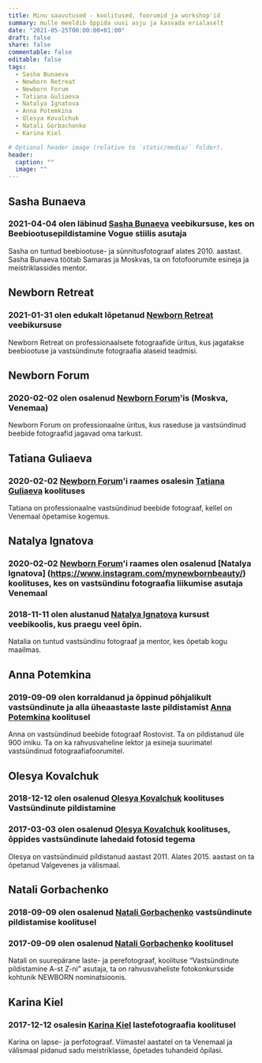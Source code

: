 ```yaml
---
title: Minu saavutused - koolitused, foorumid ja workshop'id
summary: mulle meeldib õppida uusi asju ja kasvada erialaselt 
date: "2021-05-25T00:00:00+01:00"
draft: false
share: false
commentable: false
editable: false
tags:
  - Sasha Bunaeva
  - Newborn Retreat
  - Newborn Forum
  - Tatiana Guliaeva
  - Natalya Ignatova
  - Anna Potemkina
  - Olesya Kovalchuk
  - Natali Gorbachenko
  - Karina Kiel

# Optional header image (relative to `static/media/` folder).
header:
  caption: ""
  image: ""
---
```

## Sasha Bunaeva
### 2021-04-04 olen läbinud [Sasha Bunaeva](https://bunaeva.com) veebikursuse, kes on **Beebiootusepildistamine Vogue stiilis** asutaja
Sasha on tuntud beebiootuse- ja sünnitusfotograaf alates 2010. aastast. Sasha Bunaeva töötab Samaras ja Moskvas, ta on fotofoorumite esineja ja meistriklassides mentor.

## Newborn Retreat
### 2021-01-31 olen edukalt lõpetanud [Newborn Retreat](https://themilkyway.ca) veebikursuse
Newborn Retreat on professionaalsete fotograafide üritus, kus jagatakse beebiootuse ja vastsündinute fotograafia alaseid teadmisi.

## Newborn Forum
### 2020-02-02 olen osalenud [Newborn Forum](https://www.instagram.com/newbornforum/)'is (Moskva, Venemaa)
Newborn Forum on professionaalne üritus, kus raseduse ja vastsündinud beebide fotograafid jagavad oma tarkust.

## Tatiana Guliaeva
### 2020-02-02 [Newborn Forum](https://www.instagram.com/newbornforum/)'i raames osalesin [Tatiana Guliaeva](https://guliaeva.ru) koolituses
Tatiana on professionaalne vastsündinud beebide fotograaf, kellel on Venemaal õpetamise kogemus.

## Natalya Ignatova
### 2020-02-02 [Newborn Forum](https://www.instagram.com/newbornforum/)'i raames olen osalenud [Natalya Ignatova] (https://www.instagram.com/mynewbornbeauty/) koolituses, kes on vastsündinu fotograafia liikumise asutaja Venemaal
### 2018-11-11 olen alustanud [Natalya Ignatova](https://www.instagram.com/mynewbornbeauty/) kursust veebikoolis, kus praegu veel õpin.
Natalia on tuntud vastsündinu fotograaf ja mentor, kes õpetab kogu maailmas.

## Anna Potemkina
### 2019-09-09 olen korraldanud ja õppinud põhjalikult vastsündinute ja alla üheaastaste laste pildistamist [Anna Potemkina](https://annapotemkina.com) koolitusel
Anna on vastsündinud beebide fotograaf Rostovist. Ta on pildistanud üle 900 imiku. Ta on ka rahvusvaheline lektor ja esineja suurimatel vastsündinud fotograafiafoorumitel.

## Olesya Kovalchuk
### 2018-12-12 olen osalenud [Olesya Kovalchuk](https://ok-academy.ru/newbornphoto) koolituses **Vastsündinute pildistamine** 
### 2017-03-03 olen osalenud [Olesya Kovalchuk](https://ok-academy.ru/newbornphoto) koolituses, õppides vastsündinute lahedaid fotosid tegema
Olesya on vastsündinuid pildistanud aastast 2011. Alates 2015. aastast on ta õpetanud Valgevenes ja välismaal.

## Natali Gorbachenko
### 2018-09-09 olen osalenud [Natali Gorbachenko](https://gorbachenko.com) vastsündinute pildistamise koolitusel
### 2017-09-09 olen osalenud [Natali Gorbachenko](https://gorbachenko.com) koolitusel
Natali on suurepärane laste- ja perefotograaf, koolituse “Vastsündinute pildistamine A-st Z-ni” asutaja, ta on rahvusvaheliste fotokonkursside kohtunik NEWBORN nominatsioonis.

## Karina Kiel
### 2017-12-12 osalesin [Karina Kiel](https://karina-kiel.com) lastefotograafia koolitusel
Karina on lapse- ja perfotograaf. Viimastel aastatel on ta Venemaal ja välismaal pidanud sadu meistriklasse, õpetades tuhandeid õpilasi. 
